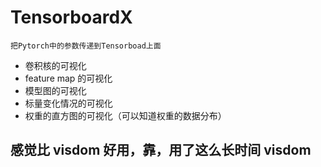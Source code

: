 # TensorboardX

`把Pytorch中的参数传递到Tensorboad上面`

- 卷积核的可视化
- feature map 的可视化
- 模型图的可视化
- 标量变化情况的可视化
- 权重的直方图的可视化（可以知道权重的数据分布）

## 感觉比 visdom 好用，靠，用了这么长时间 visdom
